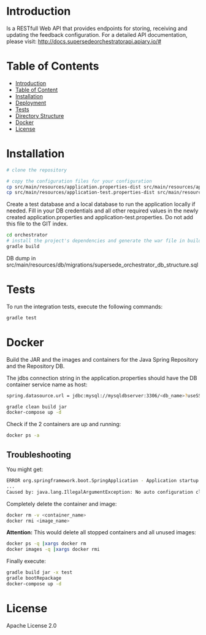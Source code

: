 
# Introduction

Is a RESTfull Web API that provides endpoints for storing, receiving and updating the feedback configuration.
For a detailed API documentation, please visit: http://docs.supersedeorchestratorapi.apiary.io/#

# Table of Contents

- [Introduction](#introduction)
- [Table of Content](#table-of-content)
- [Installation](#installation)
- [Deployment](#deployment)
- [Tests](#tests)
- [Directory Structure](#directory-structure)
- [Docker](#docker)
- [License](#license)

# Installation

```bash
# clone the repository

# copy the configuration files for your configuration
cp src/main/resources/application.properties-dist src/main/resources/application.properties
cp src/main/resources/application-test.properties-dist src/main/resources/application-test.properties
```

Create a test database and a local database to run the application locally if needed. Fill in your DB credentials and all other required values in the newly created application.properties and application-test.properties. Do not add this file to the GIT index.

```bash
cd orchestrator
# install the project's dependencies and generate the war file in build/libs/
gradle build
```

DB dump in src/main/resources/db/migrations/supersede_orchestrator_db_structure.sql 

# Tests

To run the integration tests, execute the following commands:

```bash
gradle test
```

# Docker

Build the JAR and the images and containers for the Java Spring Repository and the Repository DB. 

The jdbs connection string in the application.properties should have the DB container service name as host:

```bash
spring.datasource.url = jdbc:mysql://mysqldbserver:3306/<db_name>?useSSL=false
```

```bash
gradle clean build jar
docker-compose up -d
```

Check if the 2 containers are up and running:
 
```bash
docker ps -a  
```

## Troubleshooting

You might get: 
```bash
ERROR org.springframework.boot.SpringApplication - Application startup failed
...
Caused by: java.lang.IllegalArgumentException: No auto configuration classes found in META-INF/spring.factories. If you are using a custom packaging, make sure that file is correct.
```

Completely delete the container and image: 
```bash
docker rm -v <container_name>
docker rmi <image_name>
```

**Attention:** This would delete all stopped containers and all unused images:
```bash
docker ps -q |xargs docker rm
docker images -q |xargs docker rmi
```

Finally execute:
```bash
gradle build jar -x test
gradle bootRepackage
docker-compose up -d 
```

# License

Apache License 2.0